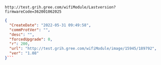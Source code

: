 `http://test.grih.gree.com/wifiModule/Lastversion?firmwareCode=362001062025`

```json
{
  "CreateDate": "2022-05-31 09:49:58",
  "commProtVer": "",
  "desc": "",
  "forcedUpgrade": 0,
  "r": 200,
  "url": "http://test.grih.gree.com/wifiModule/image/15945/189792",
  "ver": "1.08"
}```